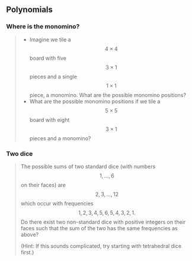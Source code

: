 ## Polynomials

### Where is the monomino?
    
> * Imagine we tile a $$4 \times 4$$ board with five $$3 \times 1$$ pieces and a single $$1 \times 1$$ piece, a monomino. What are the possible monomino positions?
> * What are the possible monomino positions if we tile a $$5 \times 5$$ board with eight $$3 \times 1$$ pieces and a monomino?

### Two dice

> The possible sums of two standard dice (with numbers $$1, \dots, 6$$ on their faces) are $$2, 3, \dots, 12$$ which occur with frequencies
> $$
> 1, 2, 3, 4, 5, 6, 5, 4, 3, 2, 1.
> $$
> Do there exist two non-standard dice with positive integers on their faces such that the sum of the two has the same frequencies as above?
> 
> (Hint: If this sounds complicated, try starting with tetrahedral dice first.)
